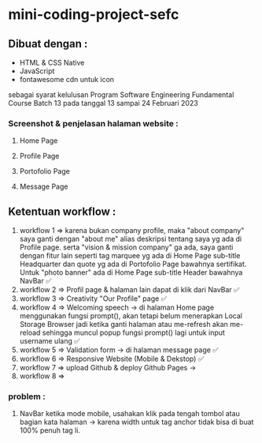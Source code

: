 # mini-coding-project-sefc

## Dibuat dengan : 
- HTML & CSS Native
- JavaScript
- fontawesome cdn untuk icon

sebagai syarat kelulusan Program Software Engineering Fundamental Course Batch 13 pada tanggal 13 sampai 24 Februari 2023

### Screenshot & penjelasan halaman website :
1. Home Page
    

2. Profile Page

3. Portofolio Page

4. Message Page


## Ketentuan workflow :
1. workflow 1 => karena bukan company profile, maka "about company" saya ganti dengan "about me" alias deskripsi tentang saya yg ada di Profile page. serta "vision & mission company" ga ada, saya ganti dengan fitur lain seperti tag marquee yg ada di Home Page sub-title Headquarter dan quote yg ada di Portofolio Page bawahnya sertifikat. Untuk "photo banner" ada di Home Page sub-title Header bawahnya NavBar ✅
2. workflow 2 => Profil page & halaman lain dapat di klik dari NavBar ✅
3. workflow 3 => Creativity "Our Profile" page ✅
4. workflow 4 => Welcoming speech -> di halaman Home page menggunakan fungsi prompt(), akan tetapi belum menerapkan Local Storage Browser jadi ketika ganti halaman atau me-refresh akan me-reload sehingga muncul popup fungsi prompt() lagi untuk input username ulang ✅
5. workflow 5 => Validation form -> di halaman message page ✅
6. workflow 6 => Responsive Website (Mobile & Dekstop) ✅
7. workflow 7 => upload Github & deploy Github Pages -> 
8. workflow 8 => 


### problem :
1. NavBar ketika mode mobile, usahakan klik pada tengah tombol atau bagian kata halaman -> karena width untuk tag anchor tidak bisa di buat 100% penuh tag li.
